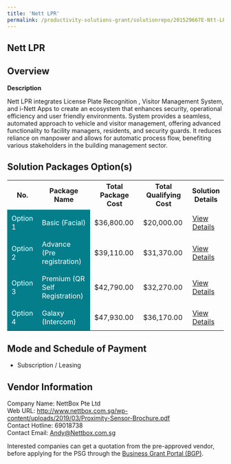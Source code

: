 ```yaml
---
title: 'Nett LPR'
permalink: /productivity-solutions-grant/solutionrepo/201529667E-Ntt-LPR-G
---
```


## Nett LPR

## Overview

**Description**

Nett LPR integrates License Plate Recognition , Visitor Management System, and i-Nett Apps to create an ecosystem that enhances security, operational efficiency and user friendly environments. System provides a seamless, automated approach to vehicle and visitor management, offering advanced functionality to facility managers, residents, and security guards. It reduces reliance on manpower and allows for automatic process flow, benefiting various stakeholders in the building management sector.

## Solution Packages Option(s)

<table>
<tr>
<th><b>No.</b></th>
<th><b>Package Name</b></th>
<th><b>Total Package Cost</b></th>
<th><b>Total Qualifying Cost</b></th>
<th><b>Solution Details</b></th>
</tr>
<tr>
<td style='padding: 10px; background-color: #037E8A; color: #FFFFFF;'>Option 1</td>
<td style='padding: 10px; background-color: #037E8A; color: #FFFFFF;'>Basic (Facial)</td>
<td style='padding: 10px;'>$36,800.00</td>
<td style='padding: 10px;'>$20,000.00</td>
<td style='padding: 10px;'><a href='/images/psg/201529667E_20240061_17072025_Desensitised_Annex3_Part1.pdf' target='_blank'>View Details</a></td>
</tr>
<tr>
<td style='padding: 10px; background-color: #037E8A; color: #FFFFFF;'>Option 2</td>
<td style='padding: 10px; background-color: #037E8A; color: #FFFFFF;'>Advance (Pre registration) </td>
<td style='padding: 10px;'>$39,110.00</td>
<td style='padding: 10px;'>$31,370.00</td>
<td style='padding: 10px;'><a href='/images/psg/201529667E_20240061_17072025_Desensitised_Annex3_Part2.pdf' target='_blank'>View Details</a></td>
</tr>
<tr>
<td style='padding: 10px; background-color: #037E8A; color: #FFFFFF;'>Option 3</td>
<td style='padding: 10px; background-color: #037E8A; color: #FFFFFF;'>Premium (QR Self Registration)</td>
<td style='padding: 10px;'>$42,790.00</td>
<td style='padding: 10px;'>$32,270.00</td>
<td style='padding: 10px;'><a href='/images/psg/201529667E_20240061_17072025_Desensitised_Annex3_Part3.pdf' target='_blank'>View Details</a></td>
</tr>
<tr>
<td style='padding: 10px; background-color: #037E8A; color: #FFFFFF;'>Option 4</td>
<td style='padding: 10px; background-color: #037E8A; color: #FFFFFF;'>Galaxy (Intercom)</td>
<td style='padding: 10px;'>$47,930.00</td>
<td style='padding: 10px;'>$36,170.00</td>
<td style='padding: 10px;'><a href='/images/psg/201529667E_20240061_17072025_Desensitised_Annex3_Part4.pdf' target='_blank'>View Details</a></td>
</tr>
</table>

## Mode and Schedule of Payment

 - Subscription / Leasing

## Vendor Information

 Company Name: NettBox Pte Ltd<br>Web URL: http://www.nettbox.com.sg/wp-content/uploads/2019/03/Proximity-Sensor-Brochure.pdf <br>Contact Hotline: 69018738 <br>Contact Email: Andy@Nettbox.com.sg <br>

Interested companies can get a quotation from the pre-approved vendor, before applying for the PSG through the <a href='https://www.businessgrants.gov.sg/' target='_blank' rel='noopener'>Business Grant Portal (BGP)</a>.

<script src="/jquery/resize-tables.js"></script>
